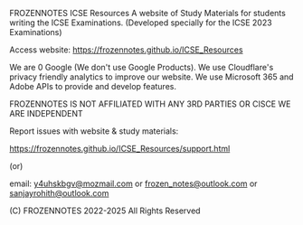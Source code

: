FROZENNOTES ICSE Resources
A website of Study Materials for students writing the ICSE Examinations. (Developed specially for the ICSE 2023 Examinations)

Access website: https://frozennotes.github.io/ICSE_Resources

We are 0 Google (We don't use Google Products).
We use Cloudflare's privacy friendly analytics to improve our website.
We use Microsoft 365 and Adobe APIs to provide and develop features.

FROZENNOTES IS NOT AFFILIATED WITH ANY 3RD PARTIES OR CISCE
WE ARE INDEPENDENT

Report issues with website & study materials:

  https://frozennotes.github.io/ICSE_Resources/support.html
  
  (or)
  
  email: y4uhskbgv@mozmail.com or frozen_notes@outlook.com or sanjayrohith@outlook.com
  
(C) FROZENNOTES 2022-2025
   All Rights Reserved
